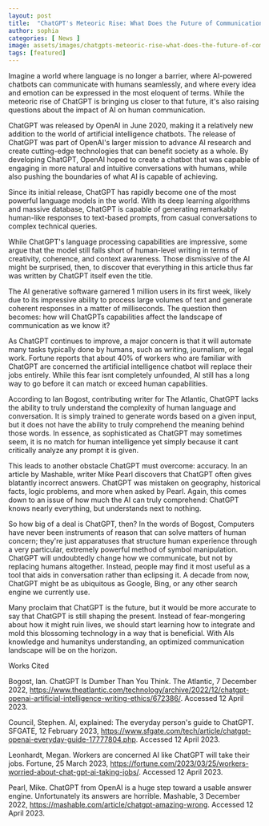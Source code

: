 ```yaml
---
layout: post
title:  "ChatGPT's Meteoric Rise: What Does the Future of Communication Look Like?"
author: sophia
categories: [ News ]
image: assets/images/chatgpts-meteoric-rise-what-does-the-future-of-communication-look-like.png
tags: [featured]
---
```


Imagine a world where language is no longer a barrier, where AI-powered chatbots can communicate with humans seamlessly, and where every idea and emotion can be expressed in the most eloquent of terms. While the meteoric rise of ChatGPT is bringing us closer to that future, it's also raising questions about the impact of AI on human communication. 

ChatGPT was released by OpenAI in June 2020, making it a relatively new addition to the world of artificial intelligence chatbots. The release of ChatGPT was part of OpenAI's larger mission to advance AI research and create cutting-edge technologies that can benefit society as a whole. By developing ChatGPT, OpenAI hoped to create a chatbot that was capable of engaging in more natural and intuitive conversations with humans, while also pushing the boundaries of what AI is capable of achieving.

Since its initial release, ChatGPT has rapidly become one of the most powerful language models in the world. With its deep learning algorithms and massive database, ChatGPT is capable of generating remarkably human-like responses to text-based prompts, from casual conversations to complex technical queries.

While ChatGPT's language processing capabilities are impressive, some argue that the model still falls short of human-level writing in terms of creativity, coherence, and context awareness. Those dismissive of the AI might be surprised, then, to discover that everything in this article thus far was written by ChatGPT itself  even the title.

The AI generative software garnered 1 million users in its first week, likely due to its impressive ability to process large volumes of text and generate coherent responses in a matter of milliseconds. The question then becomes: how will ChatGPTs capabilities affect the landscape of communication as we know it?

As ChatGPT continues to improve, a major concern is that it will automate many tasks typically done by humans, such as writing, journalism, or legal work. Fortune reports that about 40% of workers who are familiar with ChatGPT are concerned the artificial intelligence chatbot will replace their jobs entirely. While this fear isnt completely unfounded, AI still has a long way to go before it can match or exceed human capabilities. 

According to Ian Bogost, contributing writer for The Atlantic, ChatGPT lacks the ability to truly understand the complexity of human language and conversation. It is simply trained to generate words based on a given input, but it does not have the ability to truly comprehend the meaning behind those words. In essence, as sophisticated as ChatGPT may sometimes seem, it is no match for human intelligence yet simply because it cant critically analyze any prompt it is given. 

This leads to another obstacle ChatGPT must overcome: accuracy. In an article by Mashable, writer Mike Pearl discovers that ChatGPT often gives blatantly incorrect answers. ChatGPT was mistaken on geography, historical facts, logic problems, and more when asked by Pearl. Again, this comes down to an issue of how much the AI can truly comprehend: ChatGPT knows nearly everything, but understands next to nothing.

So how big of a deal is ChatGPT, then? In the words of Bogost, Computers have never been instruments of reason that can solve matters of human concern; they're just apparatuses that structure human experience through a very particular, extremely powerful method of symbol manipulation. ChatGPT will undoubtedly change how we communicate, but not by replacing humans altogether. Instead, people may find it most useful as a tool that aids in conversation rather than eclipsing it. A decade from now, ChatGPT might be as ubiquitous as Google, Bing, or any other search engine we currently use.

Many proclaim that ChatGPT is the future, but it would be more accurate to say that ChatGPT is still shaping the present. Instead of fear-mongering about how it might ruin lives, we should start learning how to integrate and mold this blossoming technology in a way that is beneficial. With AIs knowledge and humanitys understanding, an optimized communication landscape will be on the horizon.

Works Cited

Bogost, Ian. ChatGPT Is Dumber Than You Think. The Atlantic, 7 December 2022, https://www.theatlantic.com/technology/archive/2022/12/chatgpt-openai-artificial-intelligence-writing-ethics/672386/. Accessed 12 April 2023.

Council, Stephen. AI, explained: The everyday person's guide to ChatGPT. SFGATE, 12 February 2023, https://www.sfgate.com/tech/article/chatgpt-openai-everyday-guide-17777804.php. Accessed 12 April 2023.

Leonhardt, Megan. Workers are concerned AI like ChatGPT will take their jobs. Fortune, 25 March 2023, https://fortune.com/2023/03/25/workers-worried-about-chat-gpt-ai-taking-jobs/. Accessed 12 April 2023.

Pearl, Mike. ChatGPT from OpenAI is a huge step toward a usable answer engine. Unfortunately its answers are horrible. Mashable, 3 December 2022, https://mashable.com/article/chatgpt-amazing-wrong. Accessed 12 April 2023.


